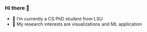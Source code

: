 ### Hi there 👋

<!--
**vyriyang/vyriyang** is a ✨ _special_ ✨ repository because its `README.md` (this file) appears on your GitHub profile.

Here are some ideas to get you started:

- 🔭 I’m currently working on ...
- 🌱 I’m currently learning ...
- 👯 I’m looking to collaborate on ...
- 🤔 I’m looking for help with ...
- 💬 Ask me about ...
- 📫 How to reach me: vyriyang.work@gmail.com
- 😄 Pronouns: ...
- ⚡ Fun fact: ...
-->

- 🔭 I’m currently a CS PhD student from LSU
- 🌱 My research interests are visualizations and ML application 

